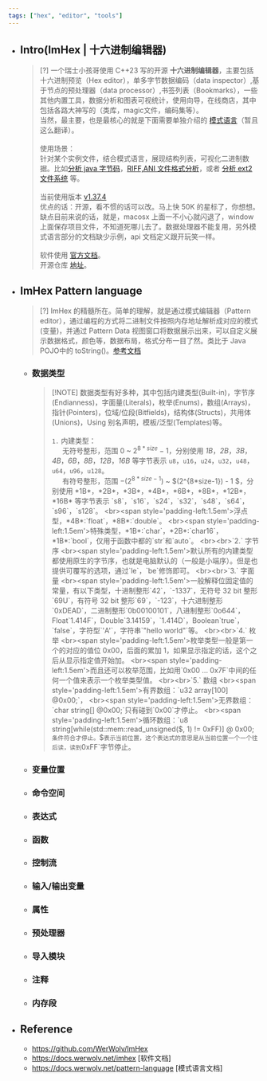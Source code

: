 ```yaml
---
tags: ["hex", "editor", "tools"]
---
```


* ## Intro(ImHex | 十六进制编辑器)

    > [?] 一个瑞士小孩哥使用 C++23 写的开源 **十六进制编辑器**，主要包括十六进制预览（Hex editor），单多字节数据编码（data inspector）,基于节点的预处理器（data processor）,书签列表（Bookmarks），一些其他内置工具，数据分析和图表可视统计，使用向导，在线商店，其中包括各路大神写的（类库，magic文件，编码集等）。
    <br>当然，最主要，也是最核心的就是下面需要单独介绍的 [模式语言](#imhex-pattern-language)（暂且这么翻译）。
    <br><br>使用场景：
    <br>针对某个实例文件，结合模式语言，展现结构列表，可视化二进制数据。比如[分析 java 字节码](/doc/advance/bytecode.md#使用imhex分析)，[RIFF,ANI 文件格式分析](/corner/file-format/riff.md)，或者 [分析 ext2 文件系统](/devops/os/core/fs/ext2.md) 等。
    <br><br>当前使用版本 [v1.37.4](https://github.com/WerWolv/ImHex/releases/tag/v1.37.4)
    <br>优点的话：开源，看不惯的话可以改。马上快 50K 的星标了，你想想。
    <br>缺点目前来说的话，就是，macosx 上面一不小心就闪退了，window上面保存项目文件，不知道死哪儿去了。数据处理器不能复用，另外模式语言部分的文档缺少示例，api 文档定义跟开玩笑一样。
    <br><br>软件使用 [官方文档](https://docs.werwolv.net/imhex)。
    <br>开源仓库 [地址](https://github.com/WerWolv/ImHex)。

* ## ImHex Pattern language

    > [?] ImHex 的精髓所在。简单的理解，就是通过模式编辑器（Pattern editor），通过编程的方式将二进制文件按照内存地址解析成对应的模式(变量)，并通过 Pattern Data 视图窗口将数据展示出来，可以自定义展示数据格式，颜色等，数据布局，格式分布一目了然。类比于 Java POJO中的 toString()。[参考文档](https://docs.werwolv.net/pattern-language)

    + ### 数据类型

        > [!NOTE] 数据类型有好多种，其中包括内建类型(Built-in)，字节序(Endianness)，字面量(Literals)，枚举(Enums)，数组(Arrays)，指针(Pointers)，位域/位段(Bitfields)，结构体(Structs)，共用体(Unions)，Using 别名声明，模板/泛型(Templates)等。
        <br><br>`1.` 内建类型：
        <br><span style='padding-left:1.5em'>无符号整形，范围 0 ~ $2^{8*size}-1$，分别使用 *1B*，*2B*，*3B*，*4B*，*6B*，*8B*，*12B*，*16B* 等字节表示 `u8`，`u16`，`u24`，`u32`，`u48`，`u64`，`u96`，`u128`。
        <br><span style='padding-left:1.5em'>有符号整形，范围 $-(2^{8*size-1})$ ~ $(2^{8*size-1}) - 1 $，分别使用 *1B*，*2B*，*3B*，*4B*，*6B*，*8B*，*12B*，*16B* 等字节表示 `s8`，`s16`，`s24`，`s32`，`s48`，`s64`，`s96`，`s128`。
        <br><span style='padding-left:1.5em'>浮点型，*4B*:`float`，*8B*:`double`。
        <br><span style='padding-left:1.5em'>特殊类型，*1B*:`char`，*2B*:`char16`，*1B*:`bool`，仅用于函数中都的`str`和`auto`。
        <br><br>`2.` 字节序
        <br><span style='padding-left:1.5em'>默认所有的内建类型都使用原生的字节序，也就是电脑默认的（一般是小端序）。但是也提供可覆写的选项，通过`le`，`be`修饰即可。
        <br><br>`3.` 字面量
        <br><span style='padding-left:1.5em'>一般解释位固定值的常量，有以下类型，十进制整形`42`，`-1337`，无符号 32 bit 整形`69U`，有符号 32 bit 整形`69`，`-123`，十六进制整形`0xDEAD`，二进制整形`0b00100101`，八进制整形`0o644`，Float`1.414F`，Double`3.14159`，`1.414D`，Boolean`true`，`false`，字符型`'A'`，字符串`"hello world"`等。
        <br><br>`4.` 枚举
        <br><span style='padding-left:1.5em'>枚举类型一般是第一个的对应的值位 0x00，后面的累加 1，如果显示指定的话，这个之后从显示指定值开始加。
        <br><span style='padding-left:1.5em'>而且还可以枚举范围，比如用`0x00 ... 0x7F`中间的任何一个值来表示一个枚举类型值。
        <br><br>`5.` 数组
        <br><span style='padding-left:1.5em'>有界数组：`u32 array[100] @0x00;`，
        <br><span style='padding-left:1.5em'>无界数组：`char string[] @0x00;`只有碰到`0x00`才停止。
        <br><span style='padding-left:1.5em'>循环数组：`u8 string[while(std::mem::read_unsigned($, 1) != 0xFF)] @ 0x00;`条件符合才停止。`$`表示当前位置，这个表达式的意思是从当前位置一个一个往后读，读到`0xFF`字节停止。

        
    + ### 变量位置
    + ### 命令空间
    + ### 表达式
    + ### 函数
    + ### 控制流
    + ### 输入/输出变量
    + ### 属性
    + ### 预处理器
    + ### 导入模块
    + ### 注释
    + ### 内存段

* ## Reference

    + https://github.com/WerWolv/ImHex
    + https://docs.werwolv.net/imhex [软件文档]
    + https://docs.werwolv.net/pattern-language [模式语言文档]
